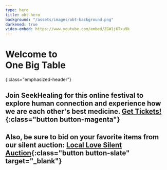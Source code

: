 ```yaml
---
type: hero
title: obt-hero
background: "/assets/images/obt-background.png"
darkened: true
video-embed: https://www.youtube.com/embed/ZGW1j6Txu9k
---
```


# Welcome to <br />One Big Table
{:class="emphasized-header"}

## Join SeekHealing for this online festival to explore human connection and experience how we are each other's best medicine. [Get Tickets!](/one-big-table/#obt-registration){:class="button button-magenta"}

## Also, be sure to bid on your favorite items from our silent auction: [Local Love Silent Auction](https://www.auctria.com/auction/OBT){:class="button button-slate" target="_blank"}
